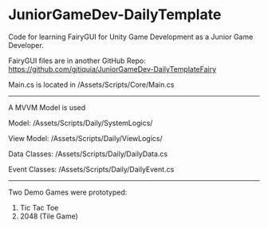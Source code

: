# JuniorGameDev-DailyTemplate

Code for learning FairyGUI for Unity Game Development as a Junior Game Developer.

FairyGUI files are in another GitHub Repo:
https://github.com/gjtiquia/JuniorGameDev-DailyTemplateFairy

Main.cs is located in /Assets/Scripts/Core/Main.cs

----------------------------------------------

A MVVM Model is used

Model: /Assets/Scripts/Daily/SystemLogics/

View Model: /Assets/Scripts/Daily/ViewLogics/

Data Classes: /Assets/Scripts/Daily/DailyData.cs

Event Classes: /Assets/Scripts/Daily/DailyEvent.cs

---------------------------------------------

Two Demo Games were prototyped:

1. Tic Tac Toe
2. 2048 (Tile Game)

